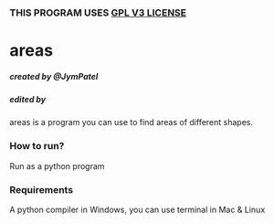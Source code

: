 ### THIS PROGRAM USES [GPL V3 LICENSE](../../LICENSE)
# areas
##### created by @JymPatel
##### edited by 
areas is a program you can use to find areas of different shapes.

### How to run?
Run as a python program

### Requirements
A python compiler in Windows, you can use terminal in Mac & Linux
